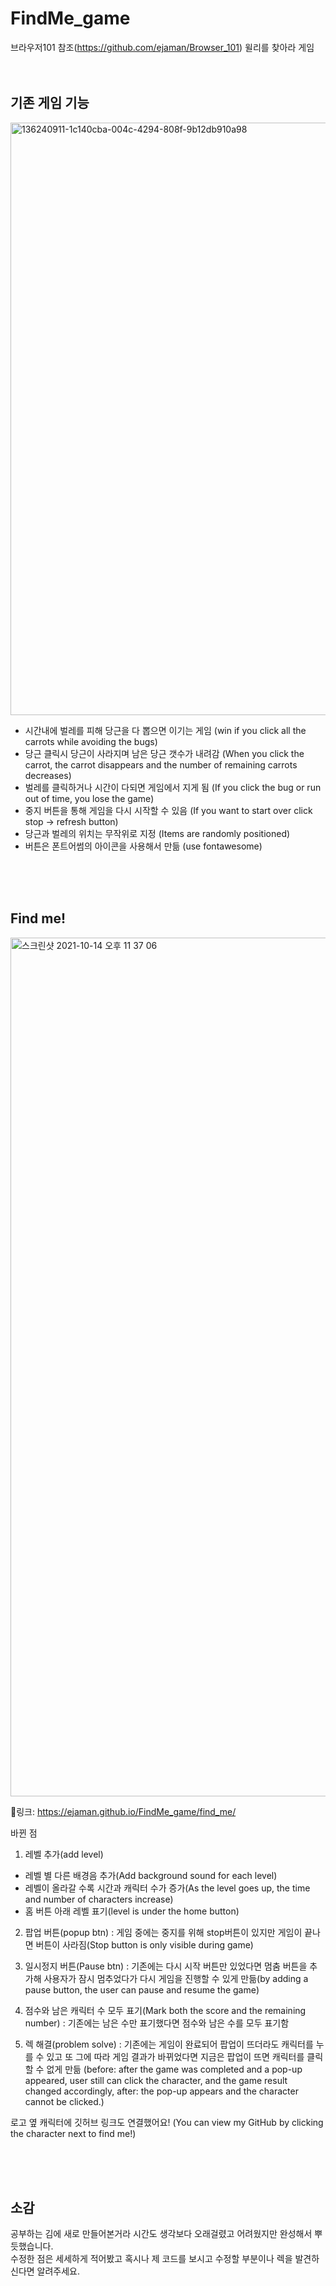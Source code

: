 # FindMe_game
브라우저101 참조(https://github.com/ejaman/Browser_101) 윌리를 찾아라 게임
<br /><br /><br />
## 기존 게임 기능
<img width="948" alt="136240911-1c140cba-004c-4294-808f-9b12db910a98" src="https://user-images.githubusercontent.com/82802784/137343165-efafcf4b-8599-4907-8c94-7d7650493704.png">

+  시간내에 벌레를 피해 당근을 다 뽑으면 이기는 게임 (win if you click all the carrots while avoiding the bugs)
+  당근 클릭시 당근이 사라지며 남은 당근 갯수가 내려감 (When you click the carrot, the carrot disappears and the number of remaining carrots decreases)
+  벌레를 클릭하거나 시간이 다되면 게임에서 지게 됨 (If you click the bug or run out of time, you lose the game)
+  중지 버튼을 통해 게임을 다시 시작할 수 있음 (If you want to start over click stop -> refresh button)
+  당근과 벌레의 위치는 무작위로 지정 (Items are randomly positioned)
+  버튼은 폰트어썸의 아이콘을 사용해서 만듦 (use fontawesome)


<br /><br /><br />
## Find me!
<img width="1374" alt="스크린샷 2021-10-14 오후 11 37 06" src="https://user-images.githubusercontent.com/82802784/137339779-3a8ebe97-43bc-4ad9-bae6-cc726b68235f.png">

🔗링크: https://ejaman.github.io/FindMe_game/find_me/



바뀐 점
1. 레벨 추가(add level)
+ 레벨 별 다른 배경음 추가(Add background sound for each level)
+ 레벨이 올라갈 수록 시간과 캐릭터 수가 증가(As the level goes up, the time and number of characters increase)
+ 홈 버튼 아래 레벨 표기(level is under the home button)

2. 팝업 버튼(popup btn)
: 게임 중에는 중지를 위해 stop버튼이 있지만 게임이 끝나면 버튼이 사라짐(Stop button is only visible during game)

3. 일시정지 버튼(Pause btn)
: 기존에는 다시 시작 버튼만 있었다면 멈춤 버튼을 추가해 사용자가 잠시 멈추었다가 다시 게임을 진행할 수 있게 만듦(by adding a pause button, the user can pause and resume the game)

4. 점수와 남은 캐릭터 수 모두 표기(Mark both the score and the remaining number)
: 기존에는 남은 수만 표기했다면 점수와 남은 수를 모두 표기함

5. 렉 해결(problem solve)
: 기존에는 게임이 완료되어 팝업이 뜨더라도 캐릭터를 누를 수 있고 또 그에 따라 게임 결과가 바뀌었다면 지금은 팝업이 뜨면 캐릭터를 클릭할 수 없게 만듦
(before: after the game was completed and a pop-up appeared, user still can click the character, and the game result changed accordingly, 
after: the pop-up appears and the character cannot be clicked.)
 
로고 옆 캐릭터에 깃허브 링크도 연결했어요!
(You can view my GitHub by clicking the character next to find me!)
 
<br /><br /><br />
 
 ## 소감

 공부하는 김에 새로 만들어본거라 시간도 생각보다 오래걸렸고 어려웠지만 완성해서 뿌듯했습니다.<br />
 수정한 점은 세세하게 적어봤고 혹시나 제 코드를 보시고 수정할 부분이나 렉을 발견하신다면 알려주세요.
 
 <br /><br /><br />
